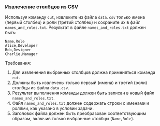 
### Извлечение столбцов из CSV

Используя команду `cut`, извлеките из файла `data.csv` только имена (первый столбец) и роли (третий столбец) и сохраните их в файл `names_and_roles.txt`. Результат в файле `names_and_roles.txt` должен быть:
```
Name,Role
Alice,Developer
Bob,Designer
Charlie,Manager
```

Требования:
1. Для извлечения выбранных столбцов должна применяться команда `cut`.
2. Должны быть извлечены только первый (имена) и третий (роли) столбцы из файла `data.csv`.
3. Результат выполнения команды должен быть записан в новый файл `names_and_roles.txt`.
4. Файл `names_and_roles.txt` должен содержать строки с именами и ролями, как указано в условии задачи.
5. Заголовок файла должен быть преобразован соответствующим образом, включив только выбранные столбцы (`Name,Role`).